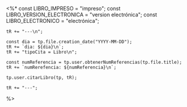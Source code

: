 <%* 
	const LIBRO_IMPRESO = "impreso";
	const LIBRO_VERSION_ELECTRONICA = "version electrónica";
	const LIBRO_ELECTRONICO = "electrónica";
	
	tR += "---\n"; 

	const dia = tp.file.creation_date("YYYY-MM-DD");
	tR += `dia: ${dia}\n`;
	tR += "tipoCita = Libro\n";

	const numReferencia = tp.user.obtenerNumReferencias(tp.file.title);
	tR += `numRerefencia: ${numReferencia}\n`;
	
	tp.user.citarLibro(tp, tR);

	tR += "---";
%>